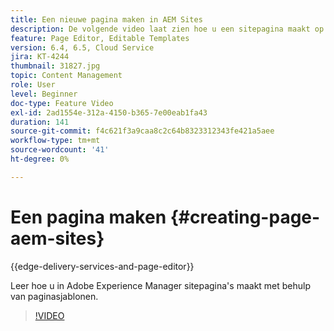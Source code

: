 ```yaml
---
title: Een nieuwe pagina maken in AEM Sites
description: De volgende video laat zien hoe u een sitepagina maakt op basis van een sjabloon in Adobe Experience Manager.
feature: Page Editor, Editable Templates
version: 6.4, 6.5, Cloud Service
jira: KT-4244
thumbnail: 31827.jpg
topic: Content Management
role: User
level: Beginner
doc-type: Feature Video
exl-id: 2ad1554e-312a-4150-b365-7e00eab1fa43
duration: 141
source-git-commit: f4c621f3a9caa8c2c64b8323312343fe421a5aee
workflow-type: tm+mt
source-wordcount: '41'
ht-degree: 0%

---
```


# Een pagina maken {#creating-page-aem-sites}

{{edge-delivery-services-and-page-editor}}

Leer hoe u in Adobe Experience Manager sitepagina&#39;s maakt met behulp van paginasjablonen.

>[!VIDEO](https://video.tv.adobe.com/v/31827?quality=12&learn=on)
